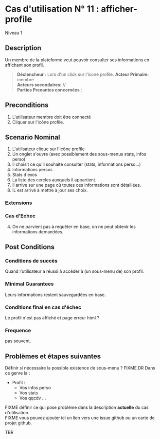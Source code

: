 
# Cas d'utilisation N° 11 :  afficher-profile

Niveau 1

##	Description

Un membre de la plateforme veut pouvoir consulter ses informations en affichant son profil.

> **Déclencheur** : Lors d'un click sur l'icone profile.
> **Acteur Primaire**: membre   
> **Acteurs secondaires**: //   
> **Parties Prenantes concernées** :    
 
 
## Preconditions

1. L'utilisateur membre doit être connecté
2. Cliquer sur l'icône profile.


## Scenario Nominal


1.	L'utilisateur clique sur l'icône profile
2.	Un onglet s'ouvre (avec possiblement des sous-menus stats, infos perso)
3.	Il choisit ce qu'il souhaite consulter (stats, informations perso...)  
   1. Informations persos
   2. Stats d'exos
   3. La liste des cercles auxquels il appartient.
4.	Il arrive sur une page où toutes ces informations sont détaillées. 
5. IL est arrivé à mettre à jour ses choix.



###	Extensions

### Cas d'Echec 

4. On ne parvient pas à requêter en base, on ne peut obtenir les informations demandées.


## Post Conditions
### Conditions de succès 
Quand l'utilisateur a réussi à accéder à (un sous-menu de) son profil.

### Minimal Guarantees
Leurs informations restent sauvegardées en base.

### Conditions final en cas d'échec
Le profil n'est pas affiché et page erreur html ?

### Frequence
pas souvent.  


##	Problèmes et étapes suivantes  
Définir si nécessaire la possible existence de sous-menu ? FIXME DR
Dans ce genre là :
* Profil :
   * Vos infos perso
   * Vos stats
   * Vos qqcdv
...

FIXME définir ce qui pose problème dans la description **actuelle** du cas d'utilisation.  
FIXME vous pouvez ajouter ici un lien vers une issue github ou un carte de projet github.

TBR
